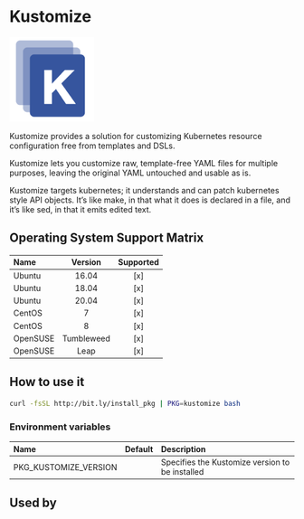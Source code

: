 # Kustomize

![Logo](../../docs/img/kustomize.png)

Kustomize provides a solution for customizing Kubernetes resource
configuration free from templates and DSLs.

Kustomize lets you customize raw, template-free YAML files for
multiple purposes, leaving the original YAML untouched and usable as
is.

Kustomize targets kubernetes; it understands and can patch kubernetes
style API objects. It’s like make, in that what it does is declared in
a file, and it’s like sed, in that it emits edited text.

## Operating System Support Matrix

| Name       | Version    | Supported |
|:-----------|:----------:|:---------:|
| Ubuntu     | 16.04      | [x]       |
| Ubuntu     | 18.04      | [x]       |
| Ubuntu     | 20.04      | [x]       |
| CentOS     | 7          | [x]       |
| CentOS     | 8          | [x]       |
| OpenSUSE   | Tumbleweed | [x]       |
| OpenSUSE   | Leap       | [x]       |

## How to use it

```bash
curl -fsSL http://bit.ly/install_pkg | PKG=kustomize bash
```
### Environment variables

| Name                  | Default | Description                                     |
|:----------------------|:--------|:------------------------------------------------|
| PKG_KUSTOMIZE_VERSION |         | Specifies the Kustomize version to be installed |

## Used by

